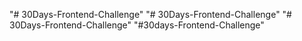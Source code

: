 "# 30Days-Frontend-Challenge" 
"# 30Days-Frontend-Challenge" 
"# 30Days-Frontend-Challenge" 
"#30days-Frontend-Challenge"
